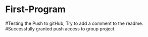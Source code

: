 # First-Program

#Testing the Push to gitHub, Try to add a comment to the readme.
#Successfully granted push access to group project. 